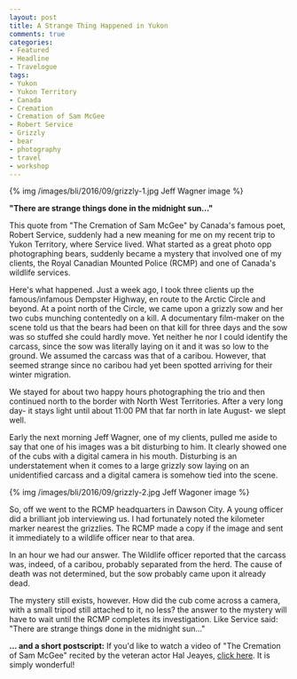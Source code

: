 ```yaml
---
layout: post
title: A Strange Thing Happened in Yukon
comments: true
categories:
- Featured
- Headline
- Travelogue
tags:
- Yukon
- Yukon Territory
- Canada
- Cremation
- Cremation of Sam McGee
- Robert Service
- Grizzly
- bear
- photography
- travel
- workshop
---
```


{% img /images/bli/2016/09/grizzly-1.jpg Jeff Wagner image %}

**"There are strange things done in the midnight sun..."**

This quote from "The Cremation of Sam McGee" by Canada's famous poet, Robert Service, suddenly had a new meaning for me on my recent trip to Yukon Territory, where Service lived. What started as a great photo opp photographing bears, suddenly became a mystery that involved one of my clients, the Royal Canadian Mounted Police (RCMP) and one of Canada's wildlife services. 

Here's what happened. Just a week ago, I took three clients up the famous/infamous Dempster Highway, en route to the Arctic Circle and beyond. At a point north of the Circle, we came upon a grizzly sow and her two cubs munching contentedly on a kill. A documentary film-maker on the scene told us that the bears had been on that kill for three days and the sow was so stuffed she could hardly move. Yet neither he nor I could identify the carcass, since the sow was literally laying on it and it was so low to the ground. We assumed the carcass was that of a caribou. However, that seemed strange since no caribou had yet been spotted arriving for their winter migration. 

We stayed for about two happy hours photographing the trio and then continued north to the border with North West Territories. After a very long day- it stays light until about 11:00 PM that far north in late August- we slept well. 

Early the next morning Jeff Wagner, one of my clients, pulled me aside to say that one of his images was a bit disturbing to him. It clearly showed one of the cubs with a digital camera in his mouth. Disturbing is an understatement when it comes to a large grizzly sow laying on an unidentified carcass and a digital camera is somehow tied into the scene.

{% img /images/bli/2016/09/grizzly-2.jpg Jeff Wagoner image %}

So, off we went to the RCMP headquarters in Dawson City. A young   officer did a brilliant job interviewing us. I had fortunately noted the kilometer marker nearest the grizzlies. The RCMP made a copy if the image and sent it immediately to a wildlife officer near to that area. 

In an hour we had our answer. The Wildlife officer reported that the carcass was, indeed, of a caribou, probably separated from the herd. The cause of death was not determined, but the sow probably came upon it already dead. 

The mystery still exists, however. How did the cub come across a camera, with a small tripod still attached to it, no less? the answer to the mystery will have to wait until the RCMP completes its investigation. Like Service said: "There are strange things done in the midnight sun..."


**... and a short postscript:** If you'd like to watch a video of "The Cremation of Sam McGee" recited by the veteran actor Hal Jeayes, [click here](https://www.youtube.com/watch?v=sax1JekPQMg). It is simply wonderful!